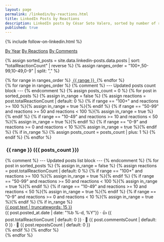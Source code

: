 ```yaml
---
layout: page
permalink: /linkedin/by-reactions.html
title: LinkedIn Posts by Reactions
description: LinkedIn posts by César Soto Valero, sorted by number of reactions.
published: true
---
```


{% include follow-on-linkedin.html %}

<!-- Buttons for ordering LinkedIn posts -->
<div class="list-filters">
   <a href="/linkedin/by-year.html" class="list-filter">By Year</a>
   <a href="/linkedin/by-reactions.html" class="list-filter">By Reactions</a>
   <a href="/linkedin/by-comments.html" class="list-filter">By Comments</a>
</div>

{% assign sorted_posts = site.data.linkedin-posts.data.posts | sort: "totalReactionCount" | reverse %}
{% assign ranges_order = "100+,50-99,10-49,0-9" | split: "," %}

<!-- Reactions cloud -->
<div class="tag-list">
  {% for range in ranges_order %}
    <a href="#{{ range }}" class="btn btn-primary tag-btn">
      <i class="fas fa-thumbs-up" aria-hidden="true"></i>&nbsp;{{ range }}&nbsp;
    </a>
  {% endfor %}
</div>

<div id="full-tags-list">
  {% for range in ranges_order %}
    {% comment %} --- Updated posts count block --- {% endcomment %}
    {% assign posts_count = 0 %}
    {% for post in sorted_posts %}
      {% assign in_range = false %}
      {% assign reactions = post.totalReactionCount | default: 0 %}
      {% if range == "100+" and reactions >= 100 %}{% assign in_range = true %}{% endif %}
      {% if range == "50-99" and reactions >= 50 and reactions < 100 %}{% assign in_range = true %}{% endif %}
      {% if range == "10-49" and reactions >= 10 and reactions < 50 %}{% assign in_range = true %}{% endif %}
      {% if range == "0-9" and reactions >= 0 and reactions < 10 %}{% assign in_range = true %}{% endif %}
      {% if in_range %}
        {% assign posts_count = posts_count | plus: 1 %}
      {% endif %}
    {% endfor %}
    <h3 id="{{ range }}" class="linked-section">
      <i class="fas fa-thumbs-up" aria-hidden="true"></i>
      &nbsp;{{ range }}&nbsp;({{ posts_count }})
    </h3>
    <div class="post-list">
      {% comment %} --- Updated posts list block --- {% endcomment %}
      {% for post in sorted_posts %}
        {% assign in_range = false %}
        {% assign reactions = post.totalReactionCount | default: 0 %}
        {% if range == "100+" and reactions >= 100 %}{% assign in_range = true %}{% endif %}
        {% if range == "50-99" and reactions >= 50 and reactions < 100 %}{% assign in_range = true %}{% endif %}
        {% if range == "10-49" and reactions >= 10 and reactions < 50 %}{% assign in_range = true %}{% endif %}
        {% if range == "0-9" and reactions >= 0 and reactions < 10 %}{% assign in_range = true %}{% endif %}
        {% if in_range %}
          <div class="tag-entry">
            <a href="{{ post.url }}" target="_blank">{{ post.text | truncatewords: 15 }}</a>
            <div class="entry-date">
              <time datetime="{{ post.posted_at.date }}">{{ post.posted_at.date | date: "%b %-d, %Y"}}</time>
              <span class="post-stats">
                · 👍 {{ post.totalReactionCount | default: 0 }}
                · 💬 {{ post.commentsCount | default: 0 }}
                · 🔁 {{ post.repostsCount | default: 0 }}
              </span>
            </div>
          </div>
        {% endif %}
      {% endfor %}
    </div>
  {% endfor %}
</div>
